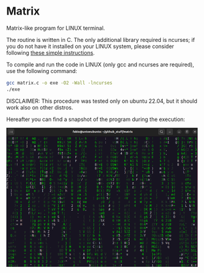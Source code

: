 # Matrix

Matrix-like program for LINUX terminal.

The routine is written in C. The only additional library required is ncurses; if you do not have it installed on your LINUX system, please consider following [these simple instructions](https://www.cyberciti.biz/faq/linux-install-ncurses-library-headers-on-debian-ubuntu-centos-fedora/ "Link for ncurses").

To compile and run the code in LINUX (only gcc and ncurses are required), use the following command:

```bash
gcc matrix.c -o exe -O2 -Wall -lncurses
./exe
```

DISCLAIMER: This procedure was tested only on ubuntu 22.04, but it should work also on other distros.

Hereafter you can find a snapshot of the program during the execution:

![Running matrix](./matrix.png)
